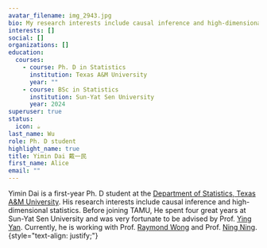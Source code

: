 ```yaml
---
avatar_filename: img_2943.jpg
bio: My research interests include causal inference and high-dimensional statistics.
interests: []
social: []
organizations: []
education:
  courses:
    - course: Ph. D in Statistics
      institution: Texas A&M University
      year: ""
    - course: BSc in Statistics
      institution: Sun-Yat Sen University
      year: 2024
superuser: true
status:
  icon: ☕️
last_name: Wu
role: Ph. D student
highlight_name: true
title: Yimin Dai 戴一民
first_name: Alice
email: ""
---
```

Yimin Dai is a first-year Ph. D student at the [Department of Statistics, Texas A&M University](https://stat.tamu.edu/). His research interests include causal inference and high-dimensional statistics. Before joining TAMU, He spent four great years at Sun-Yat Sen University and was very fortunate to be advised by Prof. [Ying Yan](https://sites.google.com/site/yingyanuw/). Currently, he is working with Prof. [Raymond Wong](https://raymondkww.github.io) [](https://binyu.stat.berkeley.edu/)and Prof. [Ning Ning](https://sites.google.com/site/patricianing/).
{style="text-align: justify;"}